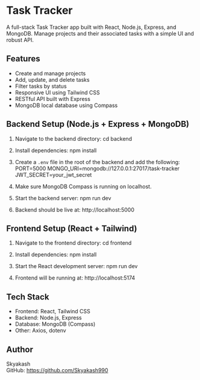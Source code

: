 Task Tracker
============

A full-stack Task Tracker app built with React, Node.js, Express, and MongoDB. Manage projects and their associated tasks with a simple UI and robust API.

Features
--------
- Create and manage projects
- Add, update, and delete tasks
- Filter tasks by status
- Responsive UI using Tailwind CSS
- RESTful API built with Express
- MongoDB local database using Compass

Backend Setup (Node.js + Express + MongoDB)
-------------------------------------------
1. Navigate to the backend directory:
   cd backend

2. Install dependencies:
   npm install

3. Create a `.env` file in the root of the backend and add the following:
   PORT=5000
   MONGO_URI=mongodb://127.0.0.1:27017/task-tracker
   JWT_SECRET=your_jwt_secret

4. Make sure MongoDB Compass is running on localhost.

5. Start the backend server:
   npm run dev

6. Backend should be live at:
   http://localhost:5000

Frontend Setup (React + Tailwind)
---------------------------------
1. Navigate to the frontend directory:
   cd frontend

2. Install dependencies:
   npm install

3. Start the React development server:
   npm run dev

4. Frontend will be running at:
   http://localhost:5174



Tech Stack
----------
- Frontend: React, Tailwind CSS
- Backend: Node.js, Express
- Database: MongoDB (Compass)
- Other: Axios, dotenv

Author
------
Skyakash  
GitHub: https://github.com/Skyakash990

